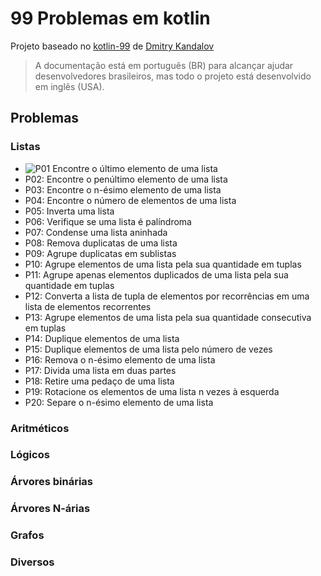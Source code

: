 # 99 Problemas em kotlin

Projeto baseado no [kotlin-99](https://github.com/dkandalov/kotlin-99) de [Dmitry Kandalov](https://github.com/dkandalov)

> A documentação está em português (BR) para alcançar ajudar desenvolvedores brasileiros, mas todo o projeto está desenvolvido em inglês (USA).

## Problemas

### Listas
- ![P01](https://github.com/filipecancio/99-problemas-kotlin/actions/workflows/list_problem_01.yml/badge.svg?branch=main) Encontre o último elemento de uma lista
- P02: Encontre o penúltimo elemento de uma lista
- P03: Encontre o n-ésimo elemento de uma lista
- P04: Encontre o número de elementos de uma lista
- P05: Inverta uma lista
- P06: Verifique se uma lista é palíndroma
- P07: Condense uma lista aninhada
- P08: Remova duplicatas de uma lista
- P09: Agrupe duplicatas em sublistas
- P10: Agrupe elementos de uma lista pela sua quantidade em tuplas
- P11: Agrupe apenas elementos duplicados de uma lista pela sua quantidade em tuplas
- P12: Converta a lista de tupla de elementos por recorrências em uma lista de elementos recorrentes
- P13: Agrupe elementos de uma lista pela sua quantidade consecutiva em tuplas
- P14: Duplique elementos de uma lista
- P15: Duplique elementos de uma lista pelo número de vezes
- P16: Remova o n-ésimo elemento de uma lista
- P17: Divida uma lista em duas partes
- P18: Retire uma pedaço de uma lista
- P19: Rotacione os elementos de uma lista n vezes à esquerda
- P20: Separe o n-ésimo elemento de uma lista
### Aritméticos
### Lógicos
### Árvores binárias
### Árvores N-árias
### Grafos
### Diversos